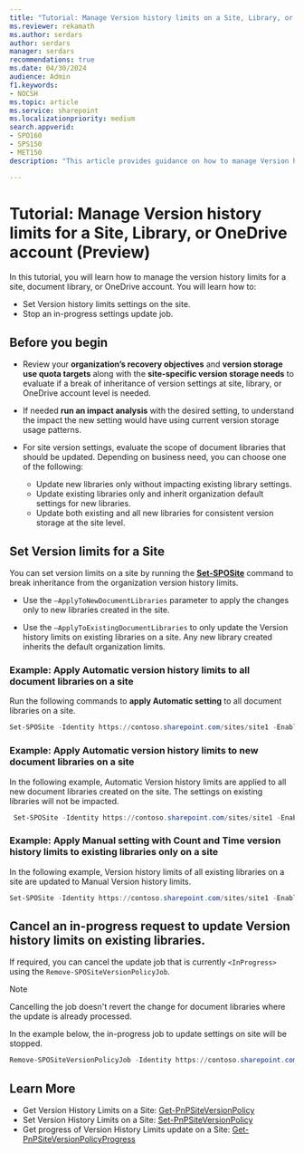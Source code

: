 ```yaml
---
title: "Tutorial: Manage Version history limits on a Site, Library, or OneDrive account (Preview)"
ms.reviewer: rekamath
ms.author: serdars
author: serdars
manager: serdars
recommendations: true
ms.date: 04/30/2024
audience: Admin
f1.keywords:
- NOCSH
ms.topic: article
ms.service: sharepoint
ms.localizationpriority: medium
search.appverid:
- SPO160
- SPS150
- MET150
description: "This article provides guidance on how to manage Version history limits for a site, library, or OneDrive account."

---
```



# Tutorial: Manage Version history limits for a Site, Library, or OneDrive account (Preview)

In this tutorial, you will learn how to manage the version history limits for a site, document library, or OneDrive account. You will learn how to:

- Set Version history limits settings on the site. 
- Stop an in-progress settings update job. 

## Before you begin

- Review your **organization’s recovery objectives** and **version storage use quota targets** along with the **site-specific version storage needs** to evaluate if a break of inheritance of version settings at site, library, or OneDrive account level is needed.

- If needed **run an impact analysis** with the desired setting, to understand the impact the new setting would have using current version storage usage patterns.
- For site version settings, evaluate the scope of document libraries that should be updated. Depending on business need, you can choose one of the following:
    - Update new libraries only without impacting existing library settings.
    - Update existing libraries only and inherit organization default settings for new libraries.
    - Update both existing and all new libraries for consistent version storage at the site level.

## Set Version limits for a Site  

You can set version limits on a site by running the [**Set-SPOSite**](/powershell/module/sharepoint-online/set-sposite) command to break inheritance from the organization version history limits.  

- Use the `–ApplyToNewDocumentLibraries` parameter to apply the changes only to new libraries created in the site. 

- Use the `–ApplyToExistingDocumentLibraries` to only update the Version history limits on existing libraries on a site. Any new library created inherits the default organization limits. 

### Example: Apply Automatic version history limits to all document libraries on a site

Run the following commands to **apply Automatic setting** to all document libraries on a site.

```PowerShell
Set-SPOSite -Identity https://contoso.sharepoint.com/sites/site1 -EnableAutoExpirationVersionTrim $true  
```

### Example: Apply Automatic version history limits to new document libraries on a site

In the following example, Automatic Version history limits are applied to all new document libraries created on the site. The settings on existing libraries will not be impacted.
  
```PowerShell
 Set-SPOSite -Identity https://contoso.sharepoint.com/sites/site1 -EnableAutoExpirationVersionTrim $true -ApplyToNewDocumentLibraries
```

### Example: Apply Manual setting with Count and Time version history limits to existing libraries only on a site

In the following example, Version history limits of all existing libraries on a site are updated to Manual Version history limits.

```PowerShell
Set-SPOSite -Identity https://contoso.sharepoint.com/sites/site1 -EnableAutoExpirationVersionTrim $false -MajorVersionLimit 500 -ExpireVersionsAfterDays 30 -ApplyToExistingDocumentLibraries
```

## Cancel an in-progress request to update Version history limits on existing libraries.

If required, you can cancel the update job that is currently `<InProgress>` using the `Remove-SPOSiteVersionPolicyJob`. 

> [!NOTE]
> Cancelling the job doesn't revert the change for document libraries where the update is already processed.  

In the example below, the in-progress job to update settings on site will be stopped. 

```PowerShell
Remove-SPOSiteVersionPolicyJob -Identity https://contoso.sharepoint.com/sites/site1
```














## Learn More

- Get Version History Limits on a Site: [Get-PnPSiteVersionPolicy](https://pnp.github.io/powershell/cmdlets/Get-PnPSiteVersionPolicy.html)
- Set Version History Limits on a Site: [Set-PnPSiteVersionPolicy](https://pnp.github.io/powershell/cmdlets/Set-PnPSiteVersionPolicy.html)
- Get progress of Version History Limits update on a Site: [Get-PnPSiteVersionPolicyProgress](https://pnp.github.io/powershell/cmdlets/Get-PnPSiteVersionPolicyProgress.html)